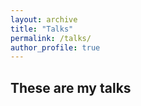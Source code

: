 ```yaml
---
layout: archive
title: "Talks"
permalink: /talks/
author_profile: true
---
```


## These are my talks

